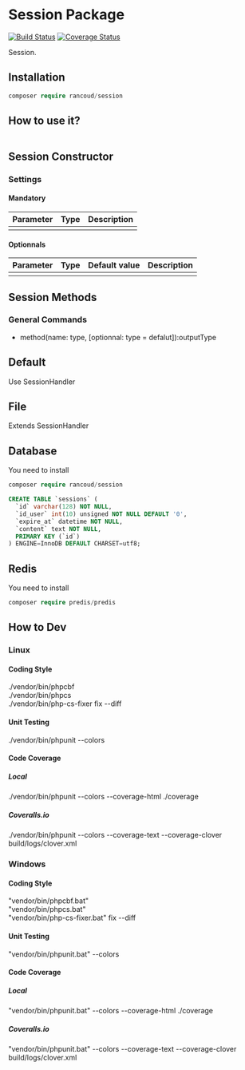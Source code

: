 # Session Package

[![Build Status](https://travis-ci.org/rancoud/Session.svg?branch=master)](https://travis-ci.org/rancoud/Session) [![Coverage Status](https://coveralls.io/repos/github/rancoud/Session/badge.svg?branch=master)](https://coveralls.io/github/rancoud/Session?branch=master)

Session.  

## Installation
```php
composer require rancoud/session
```

## How to use it?
```php

```

## Session Constructor
### Settings
#### Mandatory
| Parameter | Type | Description |
| --- | --- | --- |
|  |  |  |

#### Optionnals
| Parameter | Type | Default value | Description |
| --- | --- | --- | --- |
|  |  |  |  |

## Session Methods
### General Commands  
* method(name: type, [optionnal: type = defalut]):outputType  

## Default
Use SessionHandler
## File
Extends SessionHandler
## Database
You need to install
```php
composer require rancoud/session
```
```sql
CREATE TABLE `sessions` (
  `id` varchar(128) NOT NULL,
  `id_user` int(10) unsigned NOT NULL DEFAULT '0',
  `expire_at` datetime NOT NULL,
  `content` text NOT NULL,
  PRIMARY KEY (`id`)
) ENGINE=InnoDB DEFAULT CHARSET=utf8;
```
## Redis
You need to install
```php
composer require predis/predis
```

## How to Dev
### Linux
#### Coding Style
./vendor/bin/phpcbf  
./vendor/bin/phpcs  
./vendor/bin/php-cs-fixer fix --diff  
#### Unit Testing
./vendor/bin/phpunit --colors  
#### Code Coverage
##### Local
./vendor/bin/phpunit --colors --coverage-html ./coverage
##### Coveralls.io
./vendor/bin/phpunit --colors --coverage-text --coverage-clover build/logs/clover.xml  

### Windows
#### Coding Style
"vendor/bin/phpcbf.bat"  
"vendor/bin/phpcs.bat"  
"vendor/bin/php-cs-fixer.bat" fix --diff   
#### Unit Testing
"vendor/bin/phpunit.bat" --colors  
#### Code Coverage
##### Local
"vendor/bin/phpunit.bat" --colors --coverage-html ./coverage
##### Coveralls.io
"vendor/bin/phpunit.bat" --colors --coverage-text --coverage-clover build/logs/clover.xml  